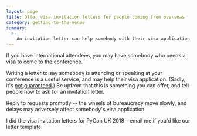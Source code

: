 ```yaml
---
layout: page
title: Offer visa invitation letters for people coming from overseas
category: getting-to-the-venue
summary:
  >-
    An invitation letter can help somebody with their visa application, and it's fairly easy for you to provide.
---
```


If you have international attendees, you may have somebody who needs a visa to come to the conference.

Writing a letter to say somebody is attending or speaking at your conference is a useful service, and may help their visa application.
(Sadly, it's [not guaranteed](https://www.museumsassociation.org/museums-journal/news/10082018-egyptian-curators-denied-visas).)
Be upfront that this is something you can offer, and tell people how to ask for an invitation letter.

Reply to requests promptly -- the wheels of bureaucracy move slowly, and delays may adversely affect somebody's visa application.

I did the visa invitation letters for PyCon UK 2018 – email me if you'd like our letter template.